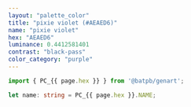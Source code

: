 ```yaml
---
layout: "palette_color"
title: "pixie violet (#AEAED6)"
name: "pixie violet"
hex: "AEAED6"
luminance: 0.4412581401
contrast: "black-pass"
color_category: "purple"
---
```


```typescript
import { PC_{{ page.hex }} } from '@batpb/genart';

let name: string = PC_{{ page.hex }}.NAME;
```
